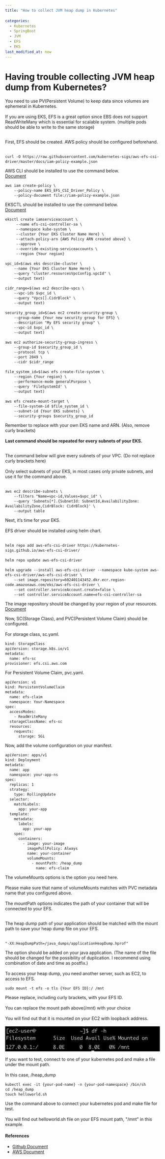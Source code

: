 ```yaml
---
title: "How to collect JVM heap dump in Kubernetes"

categories: 
  - Kubernetes
  - SpringBoot
  - JVM
  - EFS
  - EKS
last_modified_at: now
---
```

# Having trouble collecting JVM heap dump from Kubernetes?
You need to use PV(Persistent Volume) to keep data since volumes are ephemeral in Kubernetes. <br/><br/>
If you are using EKS, EFS is a great option since EBS does not support ReadWriteMany which is essential for scalable system. (multiple pods should be able to write to the same storage) <br/><br/>

First, EFS should be created. AWS policy should be configured beforehand. <br/><br/>

```
curl -O https://raw.githubusercontent.com/kubernetes-sigs/aws-efs-csi-driver/master/docs/iam-policy-example.json
```

AWS CLI should be installed to use the command below.<br/>
[Document](https://docs.aws.amazon.com/cli/latest/userguide/getting-started-install.html)

```
aws iam create-policy \
    --policy-name EKS_EFS_CSI_Driver_Policy \
    --policy-document file://iam-policy-example.json
```

EKSCTL should be installed to use the command below.<br/>
[Document](https://docs.aws.amazon.com/emr/latest/EMR-on-EKS-DevelopmentGuide/setting-up-eksctl.html)

```
eksctl create iamserviceaccount \
     --name efs-csi-controller-sa \
     --namespace kube-system \
     --cluster {Your EKS Cluster Name Here} \
     --attach-policy-arn {AWS Policy ARN created above} \
     --approve \
     --override-existing-serviceaccounts \
     --region {Your region}

vpc_id=$(aws eks describe-cluster \
    --name {Your EKS Cluster Name Here} \
    --query "cluster.resourcesVpcConfig.vpcId" \
    --output text)

cidr_range=$(aws ec2 describe-vpcs \
    --vpc-ids $vpc_id \
    --query "Vpcs[].CidrBlock" \
    --output text)

security_group_id=$(aws ec2 create-security-group \
    --group-name {Your new security group for EFS} \
    --description "My EFS security group" \
    --vpc-id $vpc_id \
    --output text)

aws ec2 authorize-security-group-ingress \
    --group-id $security_group_id \
    --protocol tcp \
    --port 2049 \
    --cidr $cidr_range

file_system_id=$(aws efs create-file-system \
    --region {Your region} \
    --performance-mode generalPurpose \
    --query 'FileSystemId' \
    --output text)

aws efs create-mount-target \
    --file-system-id $file_system_id \
    --subnet-id {Your EKS subnets} \
    --security-groups $security_group_id
```
Remember to replace with your own EKS name and ARN. (Also, remove curly brackets) <br/><br/>
**Last command should be repeated for every subnets of your EKS.** <br/><br/>

The command below will give every subnets of your VPC. (Do not replace curly brackets here) <br/><br/>
Only select subnets of your EKS, in most cases only private subnets, and use it for the command above. <br/><br/>

```
aws ec2 describe-subnets \
    --filters "Name=vpc-id,Values=$vpc_id" \
    --query 'Subnets[*].{SubnetId: SubnetId,AvailabilityZone: AvailabilityZone,CidrBlock: CidrBlock}' \
    --output table
```

Next, it’s time for your EKS.<br/><br/>
EFS driver should be installed using helm chart.<br/><br/>

```
helm repo add aws-efs-csi-driver https://kubernetes-sigs.github.io/aws-efs-csi-driver/

helm repo update aws-efs-csi-driver

helm upgrade --install aws-efs-csi-driver --namespace kube-system aws-efs-csi-driver/aws-efs-csi-driver \
    --set image.repository=602401143452.dkr.ecr.region-code.amazonaws.com/eks/aws-efs-csi-driver \
    --set controller.serviceAccount.create=false \
    --set controller.serviceAccount.name=efs-csi-controller-sa
```

The image repository should be changed by your region of your resources.<br/>
[Document](https://docs.aws.amazon.com/eks/latest/userguide/add-ons-images.html)

Now, SC(Storage Class), and PVC(Persistent Volume Claim) should be configured.<br/><br/>
For storage class, sc.yaml.

```
kind: StorageClass
apiVersion: storage.k8s.io/v1
metadata:
  name: efs-sc
provisioner: efs.csi.aws.com
```

For Persistent Volume Claim, pvc.yaml.

```
apiVersion: v1
kind: PersistentVolumeClaim
metadata:
  name: efs-claim
  namespace: Your-Namespace
spec:
  accessModes:
    - ReadWriteMany
  storageClassName: efs-sc
  resources:
    requests:
      storage: 5Gi
```

Now, add the volume configuration on your manifest.

```
apiVersion: apps/v1
kind: Deployment
metadata:
  name: app
  namespace: your-app-ns
spec:
  replicas: 1
  strategy:
    type: RollingUpdate
  selector:
    matchLabels:
      app: your-app
  template:
    metadata:
      labels:
        app: your-app
    spec:
      containers:
        - image: your-image
          imagePullPolicy: Always
          name: your-container
          volumeMounts:
            - mountPath: /heap_dump
              name: efs-claim
```

The volumeMounts options is the option you need here. <br/><br/>
Please make sure that name of volumeMounts matches with PVC metadata name that you configured above. <br/><br/>
The mountPath options indicates the path of your container that will be connected to your EFS.  <br/><br/>

The heap dump path of your application should be matched with the mount path to save your heap dump file on your EFS. <br/><br/>

```
"-XX:HeapDumpPath=/java_dumps/applicationHeapDump.hprof"
```

The option should be added on your java application. (The name of the file should be changed for the possibility of duplication. I recommend using combination of date and time as postfix.)<br/><br/>
To access your heap dump, you need another server, such as EC2, to access to EFS.

```
sudo mount -t efs -o tls {Your EFS ID}:/ /mnt
```
Please replace, including curly brackets, with your EFS ID. <br/><br/>
You can replace the mount path above(/mnt) with your choice<br/><br/>
You will find out that it is mounted on your EC2 with loopback address. <br/><br/>
![efsMount](/assets/images/efsMount.png)

If you want to test, connect to one of your kubernetes pod and make a file under the mount path. <br/><br/>
In this case, /heap_dump

```
kubectl exec -it {your-pod-name} -n {your-pod-namespace} /bin/sh
cd /heap_dump
touch helloworld.sh
```

Use the command above to connect your kubernetes pod and make file for test. <br/><br/>
You will find out helloworld.sh file on your EFS mount path, "/mnt" in this example.

#### References
  * [Github Document](https://github.com/kubernetes-sigs/aws-efs-csi-driver/blob/master/docs/README.md#installation)
  * [AWS Document](https://aws.amazon.com/ko/blogs/tech/persistent-storage-for-kubernetes/)
